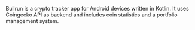 Bullrun is a crypto tracker app for Android devices written in Kotlin. It uses Coingecko API as backend and includes coin statistics and a portfolio management system.
